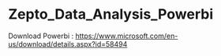 # Zepto_Data_Analysis_Powerbi

Download Powerbi : https://www.microsoft.com/en-us/download/details.aspx?id=58494
